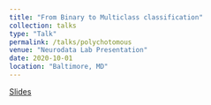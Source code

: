 ```yaml
---
title: "From Binary to Multiclass classification"
collection: talks
type: "Talk"
permalink: /talks/polychotomous
venue: "Neurodata Lab Presentation"
date: 2020-10-01
location: "Baltimore, MD"
---
```


[Slides](https://rflperry.github.io/talks/04-22-20_polychotomous_talk.html#1)
